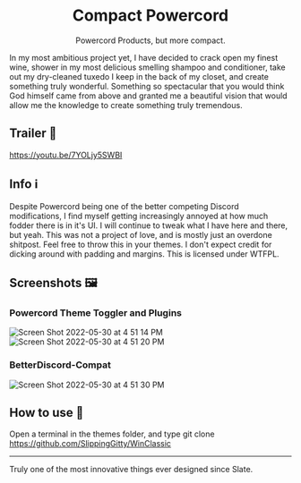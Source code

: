 <h1 align="center">Compact Powercord</h1>
<p align="center">Powercord Products, but more compact.</p>

In my most ambitious project yet, I have decided to crack open my finest wine, shower in my most delicious smelling shampoo and conditioner, take out my dry-cleaned tuxedo I keep in the back of my closet, and create something truly wonderful. Something so spectacular that you would think God himself came from above and granted me a beautiful vision that would allow me the knowledge to create something truly tremendous.

## Trailer 🎥 

https://youtu.be/7YOLjy5SWBI

## Info ℹ️

Despite Powercord being one of the better competing Discord modifications, I find myself getting increasingly annoyed at how much fodder there is in it's UI. I will continue to tweak what I have here and there, but yeah. This was not a project of love, and is mostly just an overdone shitpost. Feel free to throw this in your themes. I don't expect credit for dicking around with padding and margins. This is licensed under WTFPL. 

## Screenshots 🖼️

### Powercord Theme Toggler and Plugins
![Screen Shot 2022-05-30 at 4 51 14 PM](https://user-images.githubusercontent.com/76500838/171062413-866b65a6-e47d-405d-b1e0-276b9dd1d200.png)
![Screen Shot 2022-05-30 at 4 51 20 PM](https://user-images.githubusercontent.com/76500838/171062417-65688930-f9d5-4991-b932-baada6c490a9.png)

### BetterDiscord-Compat
![Screen Shot 2022-05-30 at 4 51 30 PM](https://user-images.githubusercontent.com/76500838/171062406-0f78508f-34fe-484c-af7a-f61e185f231d.png)


## How to use 📖 
Open a terminal in the themes folder, and type git clone https://github.com/SlippingGitty/WinClassic

____

Truly one of the most innovative things ever designed since Slate. 
